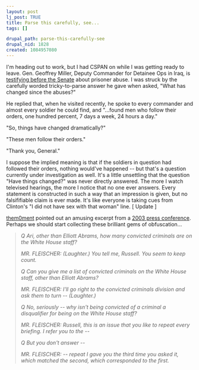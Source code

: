 ```yaml
--- 
layout: post
lj_post: TRUE
title: Parse this carefully, see...
tags: []

drupal_path: parse-this-carefully-see
drupal_nid: 1828
created: 1084957080
---
```

I'm heading out to work, but I had CSPAN on while I was getting ready to leave. Gen. Geoffrey Miller, Deputy Commander for Detainee Ops in Iraq, is <a href="http://www.c-span.org/watch/index.asp?Cat=TV&Code=CS&ShowVidDays=30&ShowVidDesc=">testifying before the Senate</a> about prisoner abuse. I was struck by the carefully worded tricky-to-parse answer he gave when asked, "What has changed since the abuses?"

He replied that, when he visited recently, he spoke to every commander and almost every soldier he could find, and "...found men who follow their orders, one hundred percent, 7 days a week, 24 hours a day."

"So, things have changed dramatically?"

"These men follow their orders."

"Thank you, General."

I suppose the implied meaning is that if the soldiers in question had followed their orders, nothing would've happened -- but that's a question currently under investigation as well. It's a little unsettling that the question "Have things changed?" was never directly answered. The more I watch televised hearings, the more I notice that no one ever answers. Every statement is constructed in such a way that an impression is given, but no falsififiable claim is ever made. It's like everyone is taking cues from Clinton's "I did not have sex with that woman" line.
[ Update ]

<a href="http://them0ment.livejournal.com">them0ment</a> pointed out an amusing excerpt from a <a href="http://www.whitehouse.gov/news/releases/2003/01/20030106-1.html" target="_blank">2003 press conference</a>. Perhaps we should start collecting these brilliant gems of obfuscation...

<blockquote><i>Q Ari, other than Elliott Abrams, how many convicted criminals are on the White House staff?
 
MR. FLEISCHER: (Laughter.) You tell me, Russell. You seem to keep count.
 
Q Can you give me a list of convicted criminals on the White House staff, other than Elliott Abrams?
 
MR. FLEISCHER: I'll go right to the convicted criminals division and ask them to turn -- (Laughter.)
 
Q No, seriously -- why isn't being convicted of a criminal a disqualifier for being on the White House staff?
 
MR. FLEISCHER: Russell, this is an issue that you like to repeat every briefing. I refer you to the --
 
Q But you don't answer --
 
MR. FLEISCHER: -- repeat I gave you the third time you asked it, which matched the second, which corresponded to the first.</i></blockquote>
